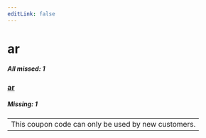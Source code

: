 ```yaml
---
editLink: false
---
```


# ar

##### All missed: 1


### [ar](https://github.com/Laravel-Lang/lang/blob/main/locales/ar/ar.json)

##### Missing: 1

<table >
<tr><td align="left" >
This coupon code can only be used by new customers.
</td>
</tr>

</table>



